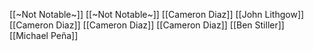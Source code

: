 [[~Not Notable~]]
[[~Not Notable~]]
[[Cameron Diaz]]
[[John Lithgow]]
[[Cameron Diaz]]
[[Cameron Diaz]]
[[Cameron Diaz]]
[[Ben Stiller]]
[[Michael Peña]]

